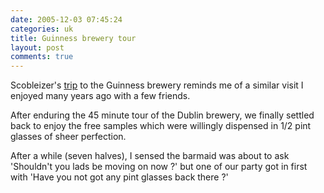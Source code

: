 ```yaml
---
date: 2005-12-03 07:45:24
categories: uk
title: Guinness brewery tour
layout: post
comments: true
---
```

Scobleizer's
[trip](http://scobleizer.wordpress.com/2005/12/02/guinness-anyone/) to
the Guinness brewery reminds me of a similar visit I enjoyed many years
ago with a few friends.

After enduring the 45 minute tour of the Dublin brewery, we finally
settled back to enjoy the free samples which were willingly dispensed in
1/2 pint glasses of sheer perfection.

After a while (seven halves), I sensed the barmaid was about to ask
'Shouldn't you lads be moving on now ?' but one of our party got in
first with 'Have you not got any pint glasses back there ?'
